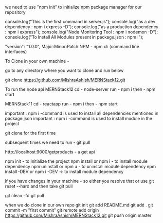 we need to use "npm init" to initialize npm package manager for our repository

console.log("This is the first command in server.js");
console.log("as a dev dependency : npm i express -D");
console.log("as a production dependency : npm i express");
console.log("Node Monitoring Tool : npm i nodemon -D");
console.log("To Install All Modules present in package.json : npm i");

"version": "1.0.0", Major:Minor:Patch
NPM - npm cli (command line interfaces)

To Clone in your own machine -  

go to any directory where you want to clone and run below

git clone https://github.com/MishraAshish/MERNStack12.git

To run the node api
MERNStack12
cd - node-server
run  - npm i
then - npm start

MERNStack11
cd - reactapp
run  - npm i
then - npm start

important : npm i  -command is used to install all dependencies mentioned in package.json
important : npm i <module name> -command is used to install module in the project

git clone for the first time

subsequent times we need to run - git pull

http://localhost:9000/getproducts - a get api

npm init - to initialize the project
npm install or npm i - to install module dependency
npm uninstall or npm u - to uninstall module dependency
npm install -DEV or npm i -DEV -> to install module dependency

if you have changes in your machine - so either you resolve that or use 
git reset --hard and then take 
git pull

git clean -fd
git pull



when we do clone in our own repo
git init
git add README.md
git add . 
git commit -m "first commit"
git remote add origin https://github.com/MishraAshish/MERNStack12.git
git push origin master